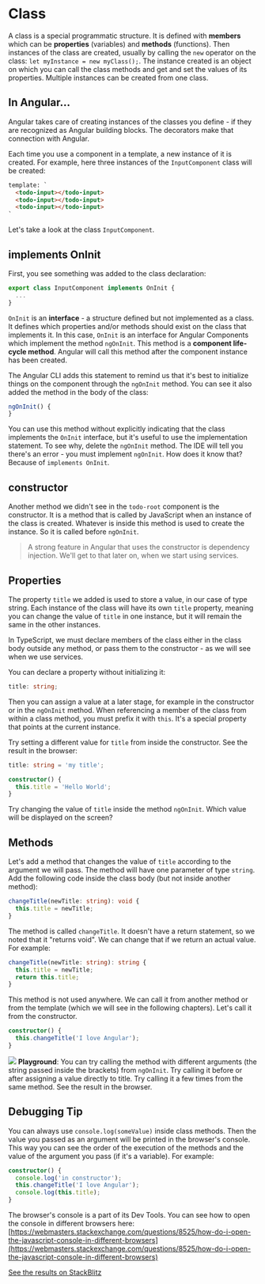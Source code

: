 # Class

A class is a special programmatic structure. It is defined with **members** which can be **properties** \(variables\) and **methods** \(functions\). Then instances of the class are created, usually by calling the `new` operator on the class: `let myInstance = new myClass();`. The instance created is an object on which you can call the class methods and get and set the values of its properties. Multiple instances can be created from one class.

## In Angular...

Angular takes care of creating instances of the classes you define - if they are recognized as Angular building blocks. The decorators make that connection with Angular.

Each time you use a component in a template, a new instance of it is created. For example, here three instances of the `InputComponent` class will be created:

```html
template: `
  <todo-input></todo-input>
  <todo-input></todo-input>
  <todo-input></todo-input>
`
```

Let's take a look at the class `InputComponent`.

## implements OnInit

First, you see something was added to the class declaration:

```ts
export class InputComponent implements OnInit {
  ...
}
```

`OnInit` is an **interface** - a structure defined but not implemented as a class. It defines which properties and/or methods should exist on the class that implements it. In this case, `OnInit` is an interface for Angular Components which implement the method `ngOnInit`. This method is a **component life-cycle method**. Angular will call this method after the component instance has been created.

The Angular CLI adds this statement to remind us that it's best to initialize things on the component through the `ngOnInit` method. You can see it also added the method in the body of the class:

```ts
ngOnInit() {
}
```

You can use this method without explicitly indicating that the class implements the `OnInit` interface, but it's useful to use the implementation statement. To see why, delete the `ngOnInit` method. The IDE will tell you there's an error - you must implement `ngOnInit`. How does it know that? Because of `implements OnInit`.

## constructor

Another method we didn't see in the `todo-root` component is the constructor. It is a method that is called by JavaScript when an instance of the class is created. Whatever is inside this method is used to create the instance. So it is called before `ngOnInit`.

> A strong feature in Angular that uses the constructor is dependency injection. We'll get to that later on, when we start using services.

## Properties

The property `title` we added is used to store a value, in our case of type string. Each instance of the class will have its own `title` property, meaning you can change the value of `title` in one instance, but it will remain the same in the other instances.

In TypeScript, we must declare members of the class either in the class body outside any method, or pass them to the constructor - as we will see when we use services.

You can declare a property without initializing it:

```ts
title: string;
```

Then you can assign a value at a later stage, for example in the constructor or in the `ngOnInit` method. When referencing a member of the class from within a class method, you must prefix it with `this`. It's a special property that points at the current instance.

Try setting a different value for `title` from inside the constructor. See the result in the browser:

```ts
title: string = 'my title';

constructor() {
  this.title = 'Hello World';
}
```

Try changing the value of `title` inside the method `ngOnInit`. Which value will be displayed on the screen?

## Methods

Let's add a method that changes the value of `title` according to the argument we will pass. The method will have one parameter of type `string`. Add the following code inside the class body \(but not inside another method\):

```ts
changeTitle(newTitle: string): void {
  this.title = newTitle;
}
```

The method is called `changeTitle`. It doesn't have a return statement, so we noted that it "returns void". We can change that if we return an actual value. For example:

```ts
changeTitle(newTitle: string): string {
  this.title = newTitle;
  return this.title;
}
```

This method is not used anywhere. We can call it from another method or from the template \(which we will see in the following chapters\). Let's call it from the constructor.

```ts
constructor() {
  this.changeTitle('I love Angular');
}
```

![](/assets/lab.jpg) **Playground**: You can try calling the method with different arguments \(the string passed inside the brackets\) from `ngOnInit`. Try calling it before or after assigning a value directly to title. Try calling it a few times from the same method. See the result in the browser.

## Debugging Tip

You can always use `console.log(someValue)` inside class methods. Then the value you passed as an argument will be printed in the browser's console. This way you can see the order of the execution of the methods and the value of the argument you pass \(if it's a variable\). For example:

```ts
constructor() {
  console.log('in constructor');
  this.changeTitle('I love Angular');
  console.log(this.title);
}
```

The browser's console is a part of its Dev Tools. You can see how to open the console in different browsers here: [https://webmasters.stackexchange.com/questions/8525/how-do-i-open-the-javascript-console-in-different-browsers](https://webmasters.stackexchange.com/questions/8525/how-do-i-open-the-javascript-console-in-different-browsers)

[See the results on StackBlitz](https://stackblitz.com/github/angularbootcamp/todo-list-tutorial-steps/tree/step-05_Class)


